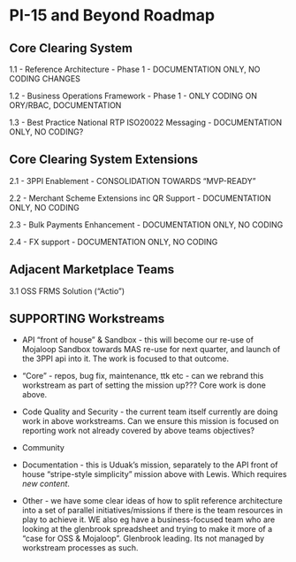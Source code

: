 # PI-15 and Beyond Roadmap

## Core Clearing System
1.1 - Reference Architecture - Phase 1  - DOCUMENTATION ONLY, NO CODING CHANGES

1.2 - Business Operations Framework - Phase 1 - ONLY CODING ON ORY/RBAC, DOCUMENTATION

1.3 - Best Practice National RTP ISO20022 Messaging - DOCUMENTATION ONLY, NO CODING?

## Core Clearing System Extensions
2.1 - 3PPI Enablement - CONSOLIDATION TOWARDS “MVP-READY”

2.2 - Merchant Scheme Extensions inc QR Support - DOCUMENTATION ONLY, NO CODING

2.3 - Bulk Payments Enhancement - DOCUMENTATION ONLY, NO CODING

2.4 - FX support - DOCUMENTATION ONLY, NO CODING

## Adjacent Marketplace Teams
3.1 OSS FRMS Solution (“Actio”)

## SUPPORTING Workstreams
* API “front of house” & Sandbox - this will become our re-use of Mojaloop Sandbox towards MAS re-use for next quarter, and launch of the 3PPI api into it.  The work is focused to that outcome.

* “Core” - repos, bug fix, maintenance, ttk etc - can we rebrand this workstream as part of setting the mission up??? Core work is done above.

* Code Quality and Security - the current team itself currently are doing work in above workstreams.  Can we ensure this mission is focused on reporting work not already covered by above teams objectives?

* Community

* Documentation - this is Uduak’s mission, separately to the API front of house “stripe-style simplicity” mission above with Lewis.  Which requires *new content*.

* Other - we have some clear ideas of how to split reference architecture into a set of parallel initiatives/missions if there is the team resources in play to achieve it.  WE also eg have a business-focused team who are looking at the glenbrook spreadsheet and trying to make it more of a “case for OSS & Mojaloop”.  Glenbrook leading.  Its not managed by workstream processes as such.
